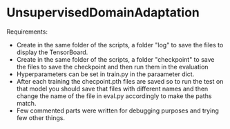 # UnsupervisedDomainAdaptation

Requirements:
 - Create in the same folder of the scripts, a folder "log" to save the files to display the TensorBoard.
 - Create in the same folder of the scripts, a folder "checkpoint" to save the files to save the checkpoint and then run them in the evaluation
 - Hyperparameters can be set in train.py in the paraameter dict.
 - After each training the checpoint.pth files are saved so to run the test on that model you should save that files with different names and then change      the name of the file in eval.py accordingly to make the paths match.
 - Few commented parts were written for debugging purposes and trying few other things.
